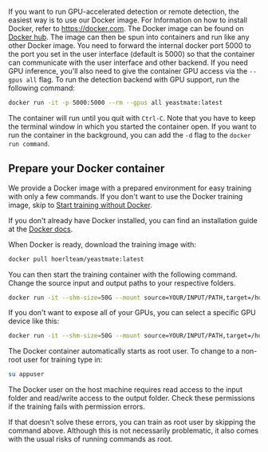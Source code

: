 If you want to run GPU-accelerated detection or remote detection, the easiest way is to use our Docker image. For Information on how to install Docker, refer to https://docker.com.
The Docker image can be found on [Docker hub](https://hub.docker.com/davidbunk/YeastMate). The image can then be spun into containers and run like any other Docker image. You need to forward the internal docker port 5000 to the port you set in the user interface (default is 5000) so that the container can communicate with the user interface and other backend. If you need GPU inference, you'll also need to give the container GPU access via the ```--gpus all``` flag. To run the detection backend with GPU support, run the following command:

``` bash
docker run -it -p 5000:5000 --rm --gpus all yeastmate:latest
```

The container will run until you quit with ```Ctrl-C```. Note that you have to keep the terminal window in which you started the container open. If you want to run the container in the background, you can add the ```-d``` flag to the ```docker run command```.

## Prepare your Docker container

We provide a Docker image with a prepared environment for easy training with only a few commands. If you don't want to use the Docker training image, skip to [Start training without Docker](#start-training-without-docker).

If you don't already have Docker installed, you can find an installation guide at the [Docker docs](https://docs.docker.com/engine/install/).

When Docker is ready, download the training image with:

``` bash
docker pull hoerlteam/yeastmate:latest
```

You can then start the training container with the following command. Change the source input and output paths to your respective folders.

``` bash
docker run -it --shm-size=50G --mount source=YOUR/INPUT/PATH,target=/home/appuser/input,type='bind' --mount source=YOUR/OUTPUT/PATH,target=/home/appuser/output,type='bind' --gpus all davidbunk/yeastmate:latest
```

If you don't want to expose all of your GPUs, you can select a specific GPU device like this:

``` bash
docker run -it --shm-size=50G --mount source=YOUR/INPUT/PATH,target=/home/appuser/input,type='bind' --mount source=YOUR/OUTPUT/PATH,target=/home/appuser/output,type='bind' --gpus '"device=0"' davidbunk/yeastmate:latest
```

The Docker container automatically starts as root user. To change to a non-root user for training type in:

``` bash
su appuser
```

The Docker user on the host machine requires read access to the input folder and read/write access to the output folder. Check these permissions if the training fails with permission errors. 

If that doesn't solve these errors, you can train as root user by skipping the command above. Although this is not necessarily problematic, it also comes with the usual risks of running commands as root.